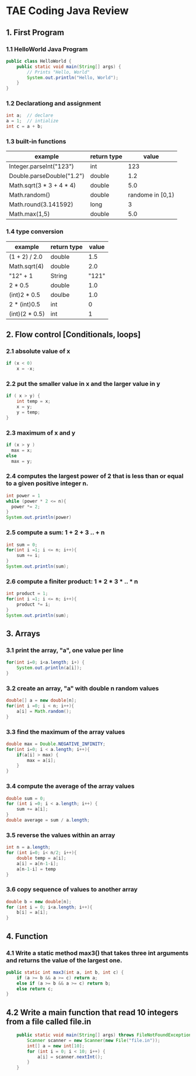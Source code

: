 # TAE Coding Java Review

## 1. First Program

### 1.1 HelloWorld Java Program
```java
public class HelloWorld {
    public static void main(String[] args) {
        // Prints "Hello, World"
        System.out.println("Hello, World");
    }
}
```

### 1.2 Declarationg and assignment
```java
int a;  // declare
a = 1;  // intialize
int c = a + b;
```

### 1.3 built-in functions
| example                   | return type | value            |
| ------------------------- | ----------- | ---------------- |
| Integer.parseInt("123")   | int         | 123              |
| Double.parseDouble("1.2") | double      | 1.2              |
| Math.sqrt(3 * 3 + 4 * 4)  | double      | 5.0              |
| Math.random()             | double      | randome in [0,1) |
| Math.round(3.141592)      | long        | 3                |
| Math.max(1,5)             | double      | 5.0              |

### 1.4 type conversion
| example        | return type | value |
| -------------- | ----------- | ----- |
| (1 + 2) / 2.0  | double      | 1.5   |
| Math.sqrt(4)   | double      | 2.0   |
| "12" + 1       | String      | "121" |
| 2 * 0.5        | double      | 1.0   |
| (int)2 * 0.5   | doulbe      | 1.0   |
| 2 * (int)0.5   | int         | 0     |
| (int)(2 * 0.5) | int         | 1     |


## 2. Flow control [Conditionals, loops]

### 2.1 absolute value of x
```java
if (x < 0)
    x = -x;
```

### 2.2 put the smaller value in x and the larger value in y
```java
if ( x > y) {
    int temp = x;
    x = y;
    y = temp;
}
```
### 2.3 maximum of x and y
```java
if (x > y )
  max = x;
else
  max = y;
```

### 2.4 computes the largest power of 2 that is less than or equal to a given positive integer n.
```java
int power = 1
while (power * 2 <= n){
  power *= 2;
}
System.out.println(power)
```

### 2.5 compute a sum: 1 + 2 + 3 .. + n 
```java
int sum = 0;
for(int i =1; i <= n; i++){
    sum += i;
}
System.out.println(sum);
```

### 2.6 compute a finiter product: 1 * 2 * 3 * .. * n
```java
int product = 1;
for(int i =1; i <= n; i++){
    product *= i;
}
System.out.println(sum);
```

## 3. Arrays

### 3.1 print the array, "a", one value per line
```java
for(int i=0; i<a.length; i+) {
    System.out.println(a[i]);
}
```

### 3.2 create an array, "a" with double n random values
```java
double[] a = new double[n];
for(int i =0; i < n; i++){
    a[i] = Math.random();
}
```

### 3.3 find the maximum of the array values
```java
double max = Double.NEGATIVE_INFINITY;
for(int i=0; i < a.length; i++){
    if(a[i] > max) {
        max = a[i];
    }
}
```

### 3.4 compute the average of the array values
```java
double sum = 0;
for (int i =0; i < a.length; i++) {
    sum += a[i];
}
double average = sum / a.length;
``` 

### 3.5 reverse the values within an array
```java
int n = a.length;
for (int i=0; i< n/2; i++){
    double temp = a[i];
    a[i] = a[n-1-i];
    a[n-1-i] = temp 
}
```
### 3.6 copy sequence of values to another array
```java
double b = new double[n];
for (int i = 0; i<a.length; i++){
    b[i] = a[i];
}
```

## 4. Function

### 4.1 Write a static method max3() that takes three int arguments and returns the value of the largest one.
```java
public static int max3(int a, int b, int c) {
    if (a >= b && a >= c) return a;
    else if (a >= b && a >= c) return b;
    else return c;
}
```

## 4.2 Write a main function that read 10 integers from a file called file.in
```java
    public static void main(String[] args) throws FileNotFoundException {
        Scanner scanner = new Scanner(new File("file.in"));
        int[] a = new int[10];
        for (int i = 0; i < 10; i++) {
            a[i] = scanner.nextInt();
        }
    }
```